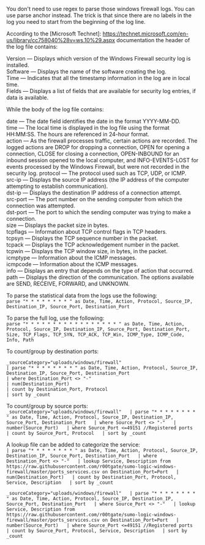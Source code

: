 You don't need to use regex to parse those windows firewall logs. You can use parse anchor instead. The trick is that since there are no labels in the log you need to start from the beginning of the log line.   
  
According to the [Microsoft Technet]: https://technet.microsoft.com/en-us/library/cc758040%28v=ws.10%29.aspx documentation the header of the log file contains:  
  
Version — Displays which version of the Windows Firewall security log is installed.  
Software — Displays the name of the software creating the log.  
Time — Indicates that all the timestamp information in the log are in local time.  
Fields — Displays a list of fields that are available for security log entries, if data is available.  
  
While the body of the log file contains:  
  
date — The date field identifies the date in the format YYYY-MM-DD.  
time — The local time is displayed in the log file using the format HH:MM:SS. The hours are referenced in 24-hour format.  
action — As the firewall processes traffic, certain actions are recorded. The logged actions are DROP for dropping a connection, OPEN for opening a connection, CLOSE for closing a connection, OPEN-INBOUND for an inbound session opened to the local computer, and INFO-EVENTS-LOST for events processed by the Windows Firewall, but were not recorded in the security log.
protocol — The protocol used such as TCP, UDP, or ICMP.  
src-ip — Displays the source IP address (the IP address of the computer attempting to establish communication).  
dst-ip — Displays the destination IP address of a connection attempt.  
src-port — The port number on the sending computer from which the connection was attempted.  
dst-port — The port to which the sending computer was trying to make a connection.  
size — Displays the packet size in bytes.  
tcpflags — Information about TCP control flags in TCP headers.  
tcpsyn — Displays the TCP sequence number in the packet.  
tcpack — Displays the TCP acknowledgement number in the packet.  
tcpwin — Displays the TCP window size, in bytes, in the packet.  
icmptype — Information about the ICMP messages.  
icmpcode — Information about the ICMP messages.  
info — Displays an entry that depends on the type of action that occurred.  
path — Displays the direction of the communication. The options available are SEND, RECEIVE, FORWARD, and UNKNOWN.  
  
To parse the statistical data from the logs use the following:  
`parse "* * * * * * * * " as Date, Time, Action, Protocol, Source_IP, Destination_IP, Source_Port, Destination_Port`  

To parse the full log, use the following:  
`parse "* * * * * * * * * * * * * * * * * " as Date, Time, Action, Protocol, Source_IP, Destination_IP, Source_Port, Destination_Port, Size, TCP_Flags, TCP_SYN, TCP_ACK, TCP_Win, ICMP_Type, ICMP_Code, Info, Path`  
  
To count/group by destination ports:  
```
_sourceCategory="uploads/windows/firewall"  
| parse "* * * * * * * * " as Date, Time, Action, Protocol, Source_IP, Destination_IP, Source_Port, Destination_Port  
| where Destination_Port <> "-"  
| num(Destination_Port)  
| count by Destination_Port, Protocol  
| sort by _count
```  

To count/group by source ports:  
`_sourceCategory="uploads/windows/firewall"  
| parse "* * * * * * * * " as Date, Time, Action, Protocol, Source_IP, Destination_IP, Source_Port, Destination_Port  
| where Source_Port <> "-"  
| number(Source_Port)  
| where Source_Port <=49151 //Registered ports  
| count by Source_Port, Protocol  
| sort by _count`  
  
A lookup file can be added to categorize the service:  
`| parse "* * * * * * * * " as Date, Time, Action, Protocol, Source_IP, Destination_IP, Source_Port, Destination_Port  
| where Destination_Port <> "-"  
| lookup Service, Description from https://raw.githubusercontent.com/r00tgate/sumo-logic-windows-firewall/master/ports_services.csv on Destination_Port=Port  
| num(Destination_Port)  
| count by Destination_Port, Protocol, Service, Description  
| sort by _count`  
  
`_sourceCategory="uploads/windows/firewall"  
| parse "* * * * * * * * " as Date, Time, Action, Protocol, Source_IP, Destination_IP, Source_Port, Destination_Port  
| where Source_Port <> "-"  
| lookup Service, Description from https://raw.githubusercontent.com/r00tgate/sumo-logic-windows-firewall/master/ports_services.csv on Destination_Port=Port  
| number(Source_Port)  
| where Source_Port <=49151 //Registered ports  
| count by Source_Port, Protocol, Service, Description  
| sort by _count`  
  
